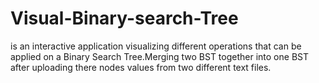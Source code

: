 # Visual-Binary-search-Tree
is an interactive application visualizing different operations that can be applied on a Binary Search Tree.Merging two BST together into one BST after uploading there nodes values from two different text files. 

